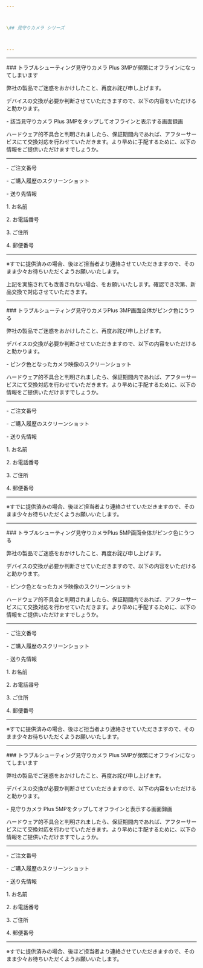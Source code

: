 ```yaml
---



\## 見守りカメラ シリーズ



---
```




---

\### トラブルシューティング見守りカメラ Plus 3MPが頻繁にオフラインになってしまいます



弊社の製品でご迷惑をおかけしたこと、再度お詫び申し上げます。

デバイスの交換が必要か判断させていただきますので、以下の内容をいただけると助かります。

\- 該当見守りカメラ Plus 3MPをタップしてオフラインと表示する画面録画

ハードウェア的不具合と判明されましたら、保証期間内であれば、アフターサービスにて交換対応を行わせていただきます。より早めに手配するために、以下の情報をご提供いただけますでしょうか。



---

\- ご注文番号

\- ご購入履歴のスクリーンショット

\- 送り先情報

1\. お名前

2\. お電話番号

3\. ご住所

4\. 郵便番号



---



※すでに提供済みの場合、後ほど担当者より連絡させていただきますので、そのまま少々お待ちいただくようお願いいたします。





上記を実施されても改善されない場合、をお願いいたします。確認でき次第、新品交換で対応させていただきます。







---

\### トラブルシューティング見守りカメラPlus 3MP画面全体がピンク色にうつる



弊社の製品でご迷惑をおかけしたこと、再度お詫び申し上げます。

デバイスの交換が必要か判断させていただきますので、以下の内容をいただけると助かります。

\- ピンク色となったカメラ映像のスクリーンショット

ハードウェア的不具合と判明されましたら、保証期間内であれば、アフターサービスにて交換対応を行わせていただきます。より早めに手配するために、以下の情報をご提供いただけますでしょうか。



---

\- ご注文番号

\- ご購入履歴のスクリーンショット

\- 送り先情報

1\. お名前

2\. お電話番号

3\. ご住所

4\. 郵便番号



---



※すでに提供済みの場合、後ほど担当者より連絡させていただきますので、そのまま少々お待ちいただくようお願いいたします。



---

\### トラブルシューティング見守りカメラPlus 5MP画面全体がピンク色にうつる



弊社の製品でご迷惑をおかけしたこと、再度お詫び申し上げます。

デバイスの交換が必要か判断させていただきますので、以下の内容をいただけると助かります。

\- ピンク色となったカメラ映像のスクリーンショット

ハードウェア的不具合と判明されましたら、保証期間内であれば、アフターサービスにて交換対応を行わせていただきます。より早めに手配するために、以下の情報をご提供いただけますでしょうか。



---

\- ご注文番号

\- ご購入履歴のスクリーンショット

\- 送り先情報

1\. お名前

2\. お電話番号

3\. ご住所

4\. 郵便番号



---



※すでに提供済みの場合、後ほど担当者より連絡させていただきますので、そのまま少々お待ちいただくようお願いいたします。







---

\### トラブルシューティング見守りカメラ Plus 5MPが頻繁にオフラインになってしまいます



弊社の製品でご迷惑をおかけしたこと、再度お詫び申し上げます。

デバイスの交換が必要か判断させていただきますので、以下の内容をいただけると助かります。

\- 見守りカメラ Plus 5MPをタップしてオフラインと表示する画面録画



ハードウェア的不具合と判明されましたら、保証期間内であれば、アフターサービスにて交換対応を行わせていただきます。より早めに手配するために、以下の情報をご提供いただけますでしょうか。



---

\- ご注文番号

\- ご購入履歴のスクリーンショット

\- 送り先情報

1\. お名前

2\. お電話番号

3\. ご住所

4\. 郵便番号



---



※すでに提供済みの場合、後ほど担当者より連絡させていただきますので、そのまま少々お待ちいただくようお願いいたします。


